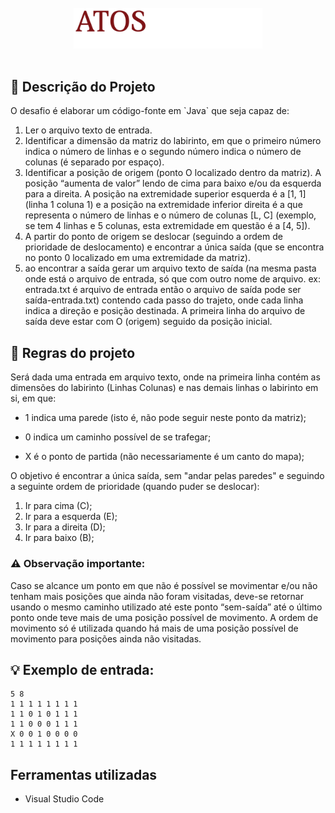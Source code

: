 </br>
<div align="center">
  <img src="assets/logo-atos-capital.svg" width="60%" />
</div>
</br>

## :dart: Descrição do Projeto

<p>O desafio é elaborar um código-fonte em `Java` que seja capaz de: </p>

1. Ler o arquivo texto de entrada.
2. Identificar a dimensão da matriz do labirinto, em que o primeiro número indica o número de linhas e o segundo número indica o número de colunas (é separado por espaço).
3. Identificar a posição de origem (ponto O localizado dentro da matriz). A posição “aumenta de valor” lendo de cima para baixo e/ou da esquerda para a direita. A posição na extremidade superior esquerda é a [1, 1] (linha 1 coluna 1) e a posição na extremidade inferior direita é a que representa o número de linhas e o número de colunas [L, C] (exemplo, se tem 4 linhas e 5 colunas, esta extremidade em questão é a [4, 5]).
4. A partir do ponto de origem se deslocar (seguindo a ordem de prioridade de deslocamento) e encontrar a única saída (que se encontra no ponto 0 localizado em uma extremidade da matriz).
5. ao encontrar a saída gerar um arquivo texto de saída (na mesma pasta onde está o arquivo de entrada, só que com outro nome de arquivo. ex: entrada.txt é arquivo de entrada então o arquivo de saída pode ser saída-entrada.txt) contendo cada passo do trajeto, onde cada linha indica a direção e posição destinada. A primeira linha do arquivo de saída deve estar com O (origem) seguido da posição inicial.

## :memo: Regras do projeto
  Será dada uma entrada em arquivo texto, onde na primeira linha contém as dimensões do labirinto (Linhas Colunas) e nas demais linhas o labirinto em si, em que:

* 1 indica uma parede (isto é, não pode seguir neste ponto da matriz);

* 0 indica um caminho possível de se trafegar;

* X é o ponto de partida (não necessariamente é um canto do mapa);

O objetivo é encontrar a única saída, sem "andar pelas paredes" e seguindo a seguinte ordem de prioridade (quando puder se deslocar):

1. Ir para cima (C);
2. Ir para a esquerda (E);
3. Ir para a direita (D);
4. Ir para baixo (B);

### :warning: Observação importante:
Caso se alcance um ponto em que não é possível se movimentar e/ou não tenham mais posições que ainda não foram visitadas, deve-se retornar usando o mesmo caminho utilizado até este ponto “sem-saída” até o último ponto onde teve mais de uma posição possível de movimento. A ordem de movimento só é utilizada quando há mais de uma posição possível de movimento para posições ainda não visitadas.

## :bulb: Exemplo de entrada:

```
5 8
1 1 1 1 1 1 1 1
1 1 0 1 0 1 1 1
1 1 0 0 0 1 1 1
X 0 0 1 0 0 0 0
1 1 1 1 1 1 1 1
```

<h2>Ferramentas utilizadas</h2>

* Visual Studio Code
